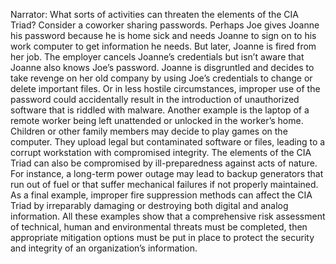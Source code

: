 Narrator: What sorts of activities can threaten the elements of the CIA Triad?  Consider a coworker sharing passwords. Perhaps Joe gives Joanne his password because he is home sick and needs Joanne to sign on to his work computer to get information he needs. But later, Joanne is fired from her job. The employer cancels Joanne’s credentials but isn’t aware that Joanne also knows Joe’s password. Joanne is disgruntled and decides to take revenge on her old company by using Joe’s credentials to change or delete important files. Or in less hostile circumstances, improper use of the password could accidentally result in the introduction of unauthorized software that is riddled with malware.  Another example is the laptop of a remote worker being left unattended or unlocked in the worker’s home. Children or other family members may decide to play games on the computer. They upload legal but contaminated software or files, leading to a corrupt workstation with compromised integrity.  The elements of the CIA Triad can also be compromised by ill-preparedness against acts of nature. For instance, a long-term power outage may lead to backup generators that run out of fuel or that suffer mechanical failures if not properly maintained.  As a final example, improper fire suppression methods can affect the CIA Triad by irreparably damaging or destroying both digital and analog information.  All these examples show that a comprehensive risk assessment of technical, human and environmental threats must be completed, then appropriate mitigation options must be put in place to protect the security and integrity of an organization’s information.  